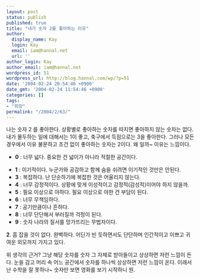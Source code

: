 ```yaml
---
layout: post
status: publish
published: true
title: "내가 숫자 2를 좋아하는 이유"
author:
  display_name: Kay
  login: Kay
  email: iam@hannal.net
  url: ''
author_login: Kay
author_email: iam@hannal.net
wordpress_id: 51
wordpress_url: http://blog.hannal.com/wp/?p=51
date: '2004-02-24 20:54:46 +0900'
date_gmt: '2004-02-24 11:54:46 +0900'
categories: []
tags:
- "희망"
permalink: "/2004/2/63/"
---
```

<p>나는 숫자 2 를 좋아한다. 상황별로 좋아하는 숫자를 따지면 좋아하지 않는 숫자는 없다. 내가 몰두하는 일에 대해서는 1이 좋고, 축구에서 득점으로는 3을 좋아한다. 그러나 모든 경우에서 이유 불문하고 조건 없이 좋아하는 숫자는 2이다. 왜 일까~ 이유는 느낌이다.</p>
<ul type="square">
<li> <b>0</b> : 너무 넓다. 중요한 건 넓이가 아니라 적절한 공간이다.</p>
<li> <b>1</b> : 이기적이다. 누군가와 공감하고 함께 숨을 쉬려면 이기적인 것만은 안된다.
<li> <b>3</b> : 복잡하다. 난 단순하기에 복잡한 것은 어울리지 않는다.
<li> <b>4</b> : 너무 감정적이다. 상황에 맞게 이성적이고 감정적(감성적)이어야 하지 않을까.
<li> <b>5</b> : 필요 이상으로 야하다. 필요 이상으로 야한 건 부담이 된다.
<li> <b>6</b> : 너무 무책임하다.
<li> <b>7</b> : 공기만큼이나 흔하다.
<li> <b>8</b> : 너무 단단해서 부러질까 걱정이 된다.
<li> <b>9</b> : 숫자 나라의 질서를 망가뜨리는 무법자이다.</ul>
<p><b>2</b>. 흠 잡을 것이 없다. 완벽하다. 어딘가 빈 듯하면서도 단단하며 인간적이고 이쁘고 귀여운 외모까지 가지고 있다.</p>
<p>위 생각의 근거? 그냥 해당 숫자를 숫자 그 자체로 받아들이고 상상하면 저런 느낌이 든다. 눈을 감고 머리 속 어느 공간에서 숫자를 하나씩 상상하면 저런 느낌이 온다. 이래서 난 수학을 잘 못하나~ 숫자만 보면 영화를 보기 시작하니 원.</p>

